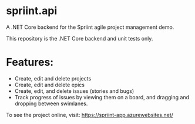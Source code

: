 # spriint.api
A .NET Core backend for the Spriint agile project management demo.

This repository is the .NET Core backend and unit tests only.

# Features:
- Create, edit and delete projects
- Create, edit and delete epics
- Create, edit, and delete issues (stories and bugs)
- Track progress of issues by viewing them on a board, and dragging and dropping between swimlanes.

To see the project online, visit:
https://spriint-app.azurewebsites.net/
